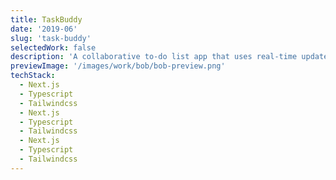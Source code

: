 ```yaml
---
title: TaskBuddy
date: '2019-06'
slug: 'task-buddy'
selectedWork: false
description: 'A collaborative to-do list app that uses real-time updates and machine learning to predict task completion times.'
previewImage: '/images/work/bob/bob-preview.png'
techStack:
  - Next.js
  - Typescript
  - Tailwindcss
  - Next.js
  - Typescript
  - Tailwindcss
  - Next.js
  - Typescript
  - Tailwindcss
---
```

